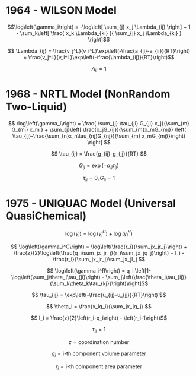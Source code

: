 # 1964 - WILSON Model

$$\log\left(\gamma_i\right) = -\log\left[ \sum_{j} x_j \Lambda_{ij} \right] + 1 - \sum_k\left[ \frac{ x_k \Lambda_{ki} }{ \sum_{j} x_j \Lambda_{kj} } \right]$$

$$ \Lambda_{ij} = \frac{v_j^L}{v_i^L}\exp\left(-\frac{a_{ij}-a_{ii}}{RT}\right) = \frac{v_j^L}{v_i^L}\exp\left(-\frac{\lambda_{ij}}{RT}\right)$$

$$ \Lambda_{ii} = 1 $$


# 1968 - NRTL Model (NonRandom Two-Liquid)

$$ \log\left(\gamma_i\right) = \frac{ \sum_{j} \tau_{ji} G_{ji} x_j}{\sum_{m} G_{mi} x_m } + \sum_{j}\left[ \frac{x_jG_{ij}}{\sum_{m}x_mG_{mj}} \left( \tau_{ij}-\frac{\sum_{n}x_n\tau_{nj}G_{nj}}{\sum_{m} x_mG_{mj}}\right) \right]     $$

$$ \tau_{ij} = \frac{g_{ij}-g_{jj}}{RT} $$

$$ G_{ij} = \exp \left( -\alpha_{ij}\tau_{ij}\right) $$

$$ \tau_{ii} = 0,     G_{ii} = 1$$

# 1975 - UNIQUAC Model (Universal QuasiChemical)

$$ \log\left(\gamma_i\right) = \log\left(\gamma_i^C\right) + \log\left(\gamma_i^R\right) $$

$$ \log\left(\gamma_i^C\right) = \log\left(\frac{r_i}{\sum_jx_jr_j}\right) + \frac{z}{2}\log\left(\frac{q_i\sum_jx_jr_j}{r_i\sum_jx_jq_j}\right) + I_i - \frac{r_i}{\sum_jx_jr_j}\sum_jx_jI_j $$

$$ \log\left(\gamma_i^R\right) = q_i \left[1-\log\left(\sum_j\theta_j\tau_{ji}\right) - \sum_j\left(\frac{\theta_j\tau_{ij}}{\sum_k\theta_k\tau_{kj}}\right)\right]$$

$$ \tau_{ij} = \exp\left(-\frac{u_{ij}-u_{jj}}{RT}\right) $$

$$ \theta_i = \frac{x_iq_i}{\sum_jx_jq_j} $$

$$ I_i = \frac{z}{2}\left(r_i-q_i\right) - \left(r_i-1\right)$$

$$ \tau_{ii} = 1 $$

$$ z = \text{coordination number}$$

$$ q_i = \text{i-th component volume parameter}$$

$$ r_i = \text{i-th component area parameter}$$
